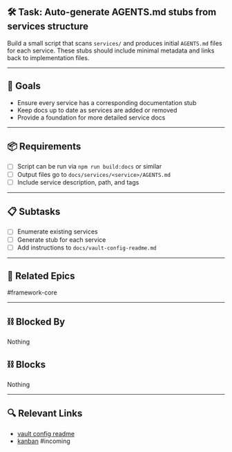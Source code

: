 ## 🛠️ Task: Auto-generate AGENTS.md stubs from services structure

Build a small script that scans `services/` and produces initial `AGENTS.md` files for each service. These stubs should include minimal metadata and links back to implementation files.

---

## 🎯 Goals

- Ensure every service has a corresponding documentation stub
- Keep docs up to date as services are added or removed
- Provide a foundation for more detailed service docs

---

## 📦 Requirements

- [ ] Script can be run via `npm run build:docs` or similar
- [ ] Output files go to `docs/services/<service>/AGENTS.md`
- [ ] Include service description, path, and tags

---

## 📋 Subtasks

- [ ] Enumerate existing services
- [ ] Generate stub for each service
- [ ] Add instructions to `docs/vault-config-readme.md`

---

## 🔗 Related Epics

#framework-core

---

## ⛓️ Blocked By

Nothing

## ⛓️ Blocks

Nothing

---

## 🔍 Relevant Links

- [vault config readme](../../vault-config-readme.md)
- [kanban](../boards/kanban.md)
#incoming
